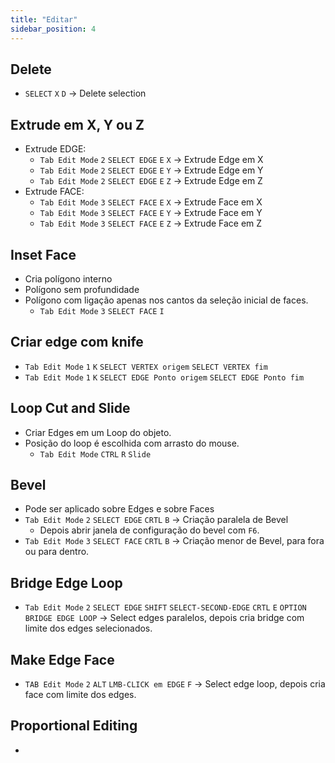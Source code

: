 ```yaml
---
title: "Editar"
sidebar_position: 4
---
```


## Delete
- `SELECT` `X` `D` -> Delete selection

## Extrude em X, Y ou Z
- Extrude EDGE:
    - `Tab Edit Mode` `2` `SELECT EDGE` `E` `X` -> Extrude Edge em X
    - `Tab Edit Mode` `2` `SELECT EDGE` `E` `Y` -> Extrude Edge em Y
    - `Tab Edit Mode` `2` `SELECT EDGE` `E` `Z` -> Extrude Edge em Z
- Extrude FACE:
    - `Tab Edit Mode` `3` `SELECT FACE` `E` `X` -> Extrude Face em X
    - `Tab Edit Mode` `3` `SELECT FACE` `E` `Y` -> Extrude Face em Y
    - `Tab Edit Mode` `3` `SELECT FACE` `E` `Z` -> Extrude Face em Z

## Inset Face
- Cria polígono interno
- Polígono sem profundidade
- Polígono com ligação apenas nos cantos da seleção inicial de faces. 
    - `Tab Edit Mode` `3` `SELECT FACE` `I`

## Criar edge com knife
- `Tab Edit Mode` `1` `K` `SELECT VERTEX origem` `SELECT VERTEX fim`
- `Tab Edit Mode` `1` `K` `SELECT EDGE Ponto origem` `SELECT EDGE Ponto fim`

## Loop Cut and Slide
- Criar Edges em um Loop do objeto.
- Posição do loop é escolhida com arrasto do mouse.
    - `Tab Edit Mode` `CTRL` `R` `Slide`

## Bevel
- Pode ser aplicado sobre Edges e sobre Faces
- `Tab Edit Mode` `2` `SELECT EDGE` `CRTL` `B` -> Criação paralela de Bevel
    - Depois abrir janela de configuração do bevel com `F6`.
- `Tab Edit Mode` `3` `SELECT FACE` `CRTL` `B` -> Criação menor de Bevel, para fora ou para dentro.

## Bridge Edge Loop
- `Tab Edit Mode` `2` `SELECT EDGE` `SHIFT` `SELECT-SECOND-EDGE` `CRTL` `E` `OPTION BRIDGE EDGE LOOP` -> Select edges paralelos, depois cria bridge com limite dos edges selecionados.

## Make Edge Face
- `TAB Edit Mode` `2` `ALT` `LMB-CLICK em EDGE` `F` -> Select edge loop, depois cria face com limite dos edges.

## Proportional Editing
- 